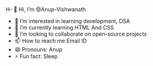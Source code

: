 H- 👋 Hi, I’m @Anup-Vishwanath
- 👀 I’m interested in learning development, DSA
- 🌱 I’m currently learning HTML And CSS
- 💞️ I’m looking to collaborate on open-source projects
- 📫 How to reach me Email ID
- 😄 Pronouns: Anup
- ⚡ Fun fact: Sleep

<!---
Anup-Vishwanath/Anup-Vishwanath is a ✨ special ✨ repository because its `README.md` (this file) appears on your GitHub profile.
You can click the Preview link to take a look at your changes.
--->

